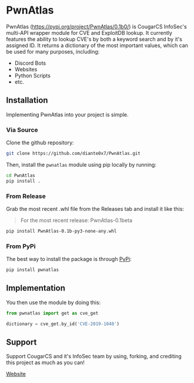 # PwnAtlas
PwnAtlas (https://pypi.org/project/PwnAtlas/0.1b0/) is CougarCS InfoSec's multi-API wrapper module for CVE and ExploitDB lookup. It currently features the ability to lookup CVE's by both a keyword search and by it's assigned ID. It returns a dictionary of the most important values, which can be used for many purposes, including:
- Discord Bots
- Websites
- Python Scripts
- etc.

## Installation
Implementing PwnAtlas into your project is simple.

### Via Source
Clone the github repository:
```bash
git clone https://github.com/diante0x7/PwnAtlas.git
```
Then, install the ```pwnatlas``` module using pip locally by running:
```bash
cd PwnAtlas
pip install .
```

### From Release
Grab the most recent .whl file from the Releases tab and install it like this:
> For the most recent release: PwnAtlas-0.1beta
```bash
pip install PwnAtlas-0.1b-py3-none-any.whl
```

### From PyPi
The best way to install the package is through [PyPi](https://pypi.org/project/PwnAtlas/0.1b0/):
```bash
pip install pwnatlas
```

## Implementation
You then use the module by doing this:
```python
from pwnatlas import get as cve_get

dictionary = cve_get.by_id('CVE-2019-1040')
```

## Support
Support CougarCS and it's InfoSec team by using, forking, and crediting this project as much as you can!

[Website](https://cougarcs.com)
